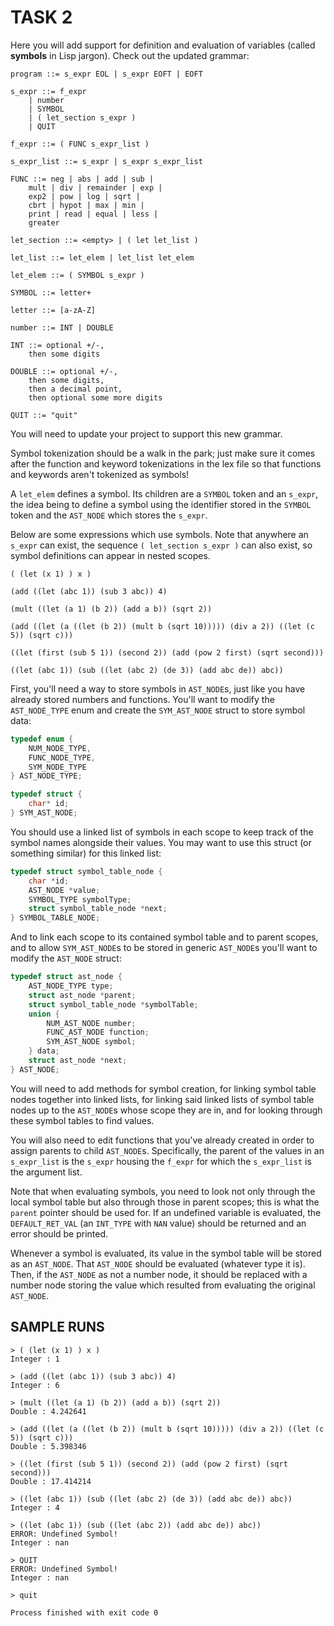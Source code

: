 # TASK 2

Here you will add support for definition and evaluation of variables (called **symbols** in Lisp jargon). Check out the updated grammar:

```
program ::= s_expr EOL | s_expr EOFT | EOFT

s_expr ::= f_expr 
	| number 
	| SYMBOL
	| ( let_section s_expr )
	| QUIT

f_expr ::= ( FUNC s_expr_list )

s_expr_list ::= s_expr | s_expr s_expr_list

FUNC ::= neg | abs | add | sub |
	mult | div | remainder | exp |
	exp2 | pow | log | sqrt |
	cbrt | hypot | max | min |
	print | read | equal | less |
	greater

let_section ::= <empty> | ( let let_list )

let_list ::= let_elem | let_list let_elem

let_elem ::= ( SYMBOL s_expr )

SYMBOL ::= letter+

letter ::= [a-zA-Z]

number ::= INT | DOUBLE

INT ::= optional +/-,
	then some digits

DOUBLE ::= optional +/-,
	then some digits,
	then a decimal point,
	then optional some more digits
	
QUIT ::= "quit"
```

You will need to update your project to support this new grammar.

Symbol tokenization should be a walk in the park; just make sure it comes after the function and keyword tokenizations in the lex file so that functions and keywords aren't tokenized as symbols!

A `let_elem` defines a symbol. Its children are a `SYMBOL` token and an `s_expr`, the idea being to define a symbol using the identifier stored in the `SYMBOL` token and the `AST_NODE` which stores the `s_expr`.

Below are some expressions which use symbols. Note that anywhere an `s_expr` can exist, the sequence `( let_section s_expr )` can also exist, so symbol definitions can appear in nested scopes.

```
( (let (x 1) ) x )

(add ((let (abc 1)) (sub 3 abc)) 4)
 
(mult ((let (a 1) (b 2)) (add a b)) (sqrt 2))
 
(add ((let (a ((let (b 2)) (mult b (sqrt 10))))) (div a 2)) ((let (c 5)) (sqrt c)))

((let (first (sub 5 1)) (second 2)) (add (pow 2 first) (sqrt second)))

((let (abc 1)) (sub ((let (abc 2) (de 3)) (add abc de)) abc))
```

First, you'll need a way to store symbols in `AST_NODE`s, just like you have already stored numbers and functions. You'll want to modify the `AST_NODE_TYPE` enum and create the `SYM_AST_NODE` struct to store symbol data:

```c
typedef enum {
    NUM_NODE_TYPE,
    FUNC_NODE_TYPE,
    SYM_NODE_TYPE
} AST_NODE_TYPE;

typedef struct {
    char* id;
} SYM_AST_NODE;
```

You should use a linked list of symbols in each scope to keep track of the symbol names alongside their values. You may want to use this struct (or something similar) for this linked list:

```c
typedef struct symbol_table_node {
    char *id;
    AST_NODE *value;
    SYMBOL_TYPE symbolType;
    struct symbol_table_node *next;
} SYMBOL_TABLE_NODE;
```

And to link each scope to its contained symbol table and to parent scopes, and to allow `SYM_AST_NODE`s to be stored in generic `AST_NODE`s you'll want to modify the `AST_NODE` struct:

```c
typedef struct ast_node {
    AST_NODE_TYPE type;
    struct ast_node *parent;
    struct symbol_table_node *symbolTable;
    union {
        NUM_AST_NODE number;
        FUNC_AST_NODE function;
        SYM_AST_NODE symbol;
    } data;
    struct ast_node *next;
} AST_NODE;
```

You will need to add methods for symbol creation, for linking symbol table nodes together into linked lists, for linking said linked lists of symbol table nodes up to the `AST_NODE`s whose scope they are in, and for looking through these symbol tables to find values.

You will also need to edit functions that you've already created in order to assign parents to child `AST_NODE`s. Specifically, the parent of the values in an `s_expr_list` is the `s_expr` housing the `f_expr` for which the `s_expr_list` is the argument list.

Note that when evaluating symbols, you need to look not only through the local symbol table but also through those in parent scopes; this is what the `parent` pointer should be used for. If an undefined variable is evaluated, the `DEFAULT_RET_VAL` (an `INT_TYPE` with `NAN` value) should be returned and an error should be printed.

Whenever a symbol is evaluated, its value in the symbol table will be stored as an `AST_NODE`. That `AST_NODE` should be evaluated (whatever type it is). Then, if the `AST_NODE` as not a number node, it should be replaced with a number node storing the value which resulted from evaluating the original `AST_NODE`.

## SAMPLE RUNS

```
> ( (let (x 1) ) x )
Integer : 1

> (add ((let (abc 1)) (sub 3 abc)) 4)
Integer : 6

> (mult ((let (a 1) (b 2)) (add a b)) (sqrt 2))
Double : 4.242641

> (add ((let (a ((let (b 2)) (mult b (sqrt 10))))) (div a 2)) ((let (c 5)) (sqrt c)))
Double : 5.398346

> ((let (first (sub 5 1)) (second 2)) (add (pow 2 first) (sqrt second)))
Double : 17.414214

> ((let (abc 1)) (sub ((let (abc 2) (de 3)) (add abc de)) abc))
Integer : 4

> ((let (abc 1)) (sub ((let (abc 2)) (add abc de)) abc))
ERROR: Undefined Symbol!
Integer : nan

> QUIT
ERROR: Undefined Symbol!
Integer : nan

> quit

Process finished with exit code 0
```


